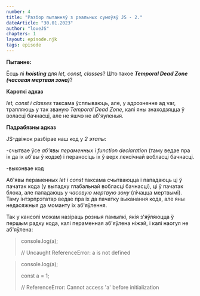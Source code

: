 ```yaml
---
number: 4
title: "Разбор пытанняў з рэальных сумоўяў JS - 2."
dateArticle: "30.01.2023"
author: "loveJS"
chapters: 1
layout: episode.njk
tags: episode
---
```


**Пытанне:**

Ёсць лі ***hoisting*** для *let, const, classes*? Што такое ***Temporal Dead Zone (часовая мертвая зона)***?

**Кароткі адказ**

*let, const і classes* таксама ўсплываюць, але, у адрозненне ад var, трапляюць у так званую *Temporal Dead Zone*, калі яны знаходзяцца ў воласці бачнасці, але не яшчэ не аб'яуленыя.

**Падрабязны адказ**

JS-двіжок разбірае наш код у *2 этапы*:

-счытвае ўсе *аб'явы пераменных* і *function declaration* (таму ведае пра іх да іх аб'вы ў кодзе) і пераносіць іх ў верх лексічнай вобласці бачнасці.

-выконвае код

Аб'явы пераменных *let і const* таксама счытваюцца і пападаюць ці ў пачатак кода (у выпадку глабальнай вобласці бачнасці), ці ў пачатак блока, але пападаюць у *часовую мертвую зону* (лічацца мертвымі). Таму інтэрпрэтатар ведае пра іх да пачатку выканання кода, але яны недасяжныя да моманту іх аб'яўлення.

Так у кансолі можам назіраць розныя памылкі, якія з'яўляюцца ў першым радку кода, калі пераменная аб'яўлена ніжэй, і калі наогул не аб'яўлена:

>console.log(a);
>
>// Uncaught ReferenceError: a is not defined

>console.log(a);
>
>const a = 1;
>
>// ReferenceError: Cannot access 'a' before initialization
